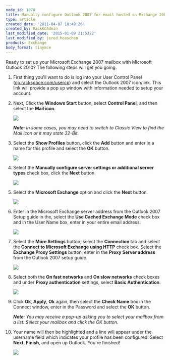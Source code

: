 ```yaml
---
node_id: 1070
title: Manually configure Outlook 2007 for email hosted on Exchange 2007
type: article
created_date: '2011-04-07 18:49:26'
created_by: RackKCAdmin
last_modified_date: '2015-01-09 21:5322'
last_modified_by: jered.heeschen
products: Exchange
body_format: tinymce
---
```


Ready to set up your Microsoft Exchange 2007 mailbox with Microsoft
Outlook 2010? The following steps will get you going.

1.  First thing you'll want to do is log into your User Control Panel
    ([cp.rackspace.com/usercp](http://cp.rackspace.com/usercp)) and
    select the Outlook 2007 icon/link. This link will provide a pop up
    window with information needed to setup your account.

2.  Next, Click the **Windows Start** button, select **Control Panel**,
    and then select the **Mail icon**.

    ![](http://c965993.r93.cf2.rackcdn.com/(E%26A)Outlook2010ExchangeTwo.png)

    ***Note**: In some cases, you may need to switch to Classic View to
    find the Mail icon or it may state 32-Bit.*

3.  Select the **Show Profiles** button, click the **Add** button and
    enter in a name for this profile and select the **OK** button.

    ![](http://c965993.r93.cf2.rackcdn.com/(E%26A)Outlook2010Exchange4.png)

4.  Select the **Manually configure server settings or additional server
    types** check box, click the **Next** button.

    ![](http://c965993.r93.cf2.rackcdn.com/(E%26A)Outlook2010Exchange50.png)

5.  Select the **Microsoft Exchange** option and click
    the **Next** button.

    ![](http://c965993.r93.cf2.rackcdn.com/(E%26A)Outlook2010Exchange6.png)

6.  Enter in the Microsoft Exchange server address from the Outlook 2007
    Setup guide in the, select the **Use Cached Exchange Mode** check
    box and in the User Name box, enter in your entire email address.

    ![](http://c965993.r93.cf2.rackcdn.com/(E%26A)Outlook2010Exchange7.png)

7.  Select the **More Settings** button, select the **Connection** tab
    and select the **Connect to Microsoft Exchange** **using HTTP**
    check box. Select the **Exchange Proxy Settings** button, enter in
    the **Proxy Server address** from the Outlook 2007 setup guide.

    ![](http://c965993.r93.cf2.rackcdn.com/(E%26A)Outlook2010Exchange8.png)

8.  Select both the **On fast networks** and **On slow networks** check
    boxes and under **Proxy authentication** settings, select **Basic
    Authentication**.

    ![](http://c965993.r93.cf2.rackcdn.com/(E%26A)Outlook2010Exchange9.png)

9.  Click **Ok**, **Apply**, **Ok** again, then select the **Check
    Name** box in the Connect window, enter in the Password and select
    the **OK** button.

    ***Note**: You may receive a pop-up asking you to select your
    mailbox from a list. Select your mailbox and click the OK button.*

10. Your name will then be highlighted and a line will appear under the
    username field which indicates your profile has been configured.
    Select **Next**, **Finish**, and open up Outlook. You're finished!

    ![](http://c965993.r93.cf2.rackcdn.com/(E%26A)Outlook2010Exchange10.png)



